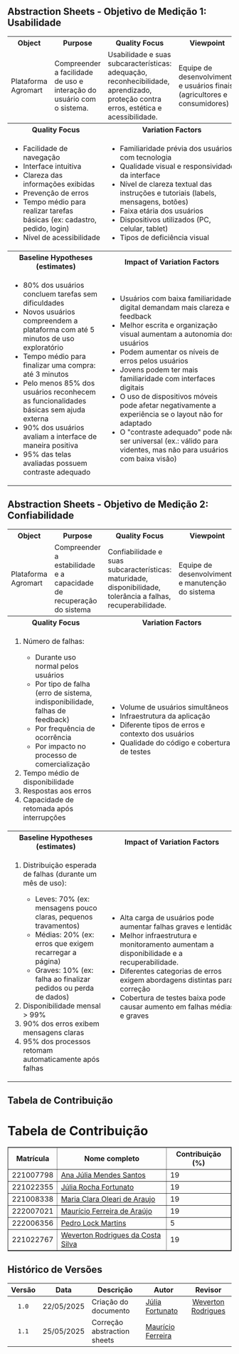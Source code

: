 ## Abstraction Sheets - Objetivo de Medição 1: Usabilidade

<table>
  <tr>
    <th>Object</th>
    <th>Purpose</th>
    <th>Quality Focus</th>
    <th>Viewpoint</th>
  </tr>
  <tr>
    <td>Plataforma Agromart</td>
    <td>Compreender a facilidade de uso e interação do usuário com o sistema.</td>
    <td>Usabilidade e suas subcaracterísticas: adequação, reconhecibilidade, aprendizado, proteção contra erros, estética e acessibilidade.</td>
    <td>Equipe de desenvolvimento e usuários finais (agricultores e consumidores)</td>
  </tr>
  <tr>
    <th colspan="2">Quality Focus</th>
    <th colspan="2">Variation Factors</th>
  </tr>
  <tr>
    <td colspan="2">
        <ul>
            <li>Facilidade de navegação</li>
            <li>Interface intuitiva</li>
            <li>Clareza das informações exibidas</li>
            <li>Prevenção de erros</li>
            <li>Tempo médio para realizar tarefas básicas (ex: cadastro, pedido, login)</li>
            <li>Nível de acessibilidade</li>
        </ul>
    </td>
    <td colspan="2">
        <ul>
            <li>Familiaridade prévia dos usuários com tecnologia</li>
            <li>Qualidade visual e responsividade da interface</li>
            <li>Nível de clareza textual das instruções e tutoriais (labels, mensagens, botões)</li>
            <li>Faixa etária dos usuários</li>
            <li>Dispositivos utilizados (PC, celular, tablet)</li>
            <li>Tipos de deficiência visual</li>
        </ul>
    </td>
  </tr>
    <tr>
    <th colspan="2">Baseline Hypotheses (estimates)</th>
    <th colspan="2">Impact of Variation Factors</th>
  </tr>
  <tr>
    <td colspan="2">
        <ul>
            <li>80% dos usuários concluem tarefas sem dificuldades</li>
            <li>Novos usuários compreendem a plataforma com até 5 minutos de uso exploratório</li>
            <li>Tempo médio para finalizar uma compra: até 3 minutos</li>
            <li>Pelo menos 85% dos usuários reconhecem as funcionalidades básicas sem ajuda externa</li>
            <li>90% dos usuários avaliam a interface de maneira positiva</li>
            <li>95% das telas avaliadas possuem contraste adequado</li>
        </ul>
    </td>
    <td colspan="2">
        <ul>
            <li>Usuários com baixa familiaridade digital demandam mais clareza e feedback</li>
            <li>Melhor escrita e organização visual aumentam a autonomia dos usuários</li>
            <li>Podem aumentar os níveis de erros pelos usuários</li>
            <li>Jovens podem ter mais familiaridade com interfaces digitais</li>
            <li>O uso de dispositivos móveis pode afetar negativamente a experiência se o layout não for adaptado</li>
            <li>O "contraste adequado" pode não ser universal (ex.: válido para videntes, mas não para usuários com baixa visão)</li>
        </ul>
    </td>
  </tr>
</table>

## Abstraction Sheets - Objetivo de Medição 2: Confiabilidade

<table>
  <tr>
    <th>Object</th>
    <th>Purpose</th>
    <th>Quality Focus</th>
    <th>Viewpoint</th>
  </tr>
  <tr>
    <td>Plataforma Agromart</td>
    <td>Compreender a estabilidade e a capacidade de recuperação do sistema</td>
    <td>Confiabilidade e suas subcaracterísticas: maturidade, disponibilidade, tolerância a falhas, recuperabilidade.</td>
    <td>Equipe de desenvolvimento e manutenção do sistema</td>
  </tr>
  <tr>
    <th colspan="2">Quality Focus</th>
    <th colspan="2">Variation Factors</th>
  </tr>
  <tr>
    <td colspan="2">
        <ol>
            <li>Número de falhas:</li>
            <ul>
                <li>Durante uso normal pelos usuários</li>
                <li>Por tipo de falha (erro de sistema, indisponibilidade, falhas de feedback)</li>
                <li>Por frequência de ocorrência</li>
                <li>Por impacto no processo de comercialização</li>
            </ul>
            <li>Tempo médio de disponibilidade</li>
            <li>Respostas aos erros</li>
            <li>Capacidade de retomada após interrupções</li>
        </ol>
    </td>
    <td colspan="2">
        <ul>
            <li>Volume de usuários simultâneos</li>
            <li>Infraestrutura da aplicação</li>
            <li>Diferente tipos de erros e contexto dos usuários</li>
            <li>Qualidade do código e cobertura de testes</li>
        </ul>
    </td>
  </tr>
    <tr>
    <th colspan="2">Baseline Hypotheses (estimates)</th>
    <th colspan="2">Impact of Variation Factors</th>
  </tr>
  <tr>
    <td colspan="2">
        <ol>
            <li>Distribuição esperada de falhas (durante um mês de uso):</li>
            <ul>
                <li>Leves: 70% (ex: mensagens pouco claras, pequenos travamentos)</li>
                <li>Médias: 20% (ex: erros que exigem recarregar a página)</li>
                <li>Graves: 10% (ex: falha ao finalizar pedidos ou perda de dados)</li>
            </ul>
            <li>Disponibilidade mensal > 99%</li>
            <li>90% dos erros exibem mensagens claras</li>
            <li>95% dos processos retomam automaticamente após falhas</li>
        </ol>
    </td>
    <td colspan="2">
        <ul>
            <li>Alta carga de usuários pode aumentar falhas graves e lentidão</li>
            <li>Melhor infraestrutura e monitoramento aumentam a disponibilidade e a recuperabilidade.</li>
            <li>Diferentes categorias de erros exigem abordagens distintas para correção</li>
            <li>Cobertura de testes baixa pode causar aumento em falhas médias e graves</li>
        </ul>
    </td>
  </tr>
</table>

## Tabela de Contribuição

# Tabela de Contribuição

<div align="center">
  <table border="1">
    <thead>
      <tr>
        <th>Matrícula</th>
        <th>Nome completo</th>
        <th>Contribuição (%)</th>
      </tr>
    </thead>
    <tbody>
      <tr>
        <td>221007798</td>
        <td><a href="https://github.com/ailujana">Ana Júlia Mendes Santos</a></td>
        <td>19</td>
      </tr>
      <tr>
        <td>221022355</td>
        <td><a href="https://github.com/julia-fortunato">Júlia Rocha Fortunato</a></td>
        <td>19</td>
      </tr>
      <tr>
        <td>221008338</td>
        <td><a href="https://github.com/Oleari19">Maria Clara Oleari de Araujo</a></td>
        <td>19</td>
      </tr>
      <tr>
        <td>222007021</td>
        <td><a href="https://github.com/mauricio-araujoo">Maurício Ferreira de Araújo</a></td>
        <td>19</td>
      </tr>
      <tr>
        <td>222006356</td>
        <td><a href="https://github.com/PedroLock">Pedro Lock Martins</a></td>
        <td>5</td>
      </tr>
      <tr>
        <td>221022767</td>
        <td><a href="https://github.com/vevetin">Weverton Rodrigues da Costa Silva</a></td>
        <td>19</td>
      </tr>
    </tbody>
  </table>
</div>

## Histórico de Versões

|Versão|Data|Descrição|Autor|Revisor|
|:----:|----|---------|-----|:-------:|
|`1.0`|22/05/2025|Criação do documento|[Júlia Fortunato](https://github.com/julia-fortunato)|[Weverton Rodrigues](https://github.com/vevetin)|
|`1.1`|25/05/2025|Correção abstraction sheets|[Maurício Ferreira](https://github.com/mauricio-araujoo)||
